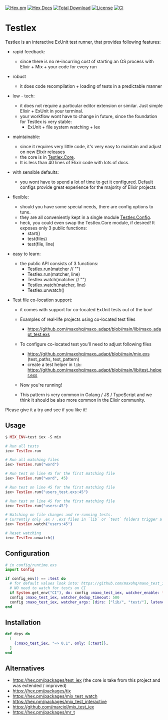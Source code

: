 [![Hex.pm](https://img.shields.io/hexpm/v/maxo_test_iex.svg?style=flat)](https://hex.pm/packages/maxo_test_iex)
[![Hex Docs](https://img.shields.io/badge/hex-docs-lightgreen.svg?style=flat)](https://hexdocs.pm/maxo_test_iex/)
[![Total Download](https://img.shields.io/hexpm/dt/maxo_test_iex.svg?style=flat)](https://hex.pm/packages/maxo_test_iex)
[![License](https://img.shields.io/hexpm/l/maxo_test_iex.svg?style=flat)](https://github.com/maxohq/maxo_test_iex/blob/main/LICENSE)
[![CI](https://github.com/maxohq/maxo_test_iex/actions/workflows/ci.yml/badge.svg?style=flat)](https://github.com/maxohq/maxo_test_iex/actions/workflows/ci.yml)

# TestIex

TestIex is an interactive ExUnit test runner, that provides following features:

- rapid feedback:

  - since there is no re-incurring cost of starting an OS process with Elixir + Mix + your code for every run

- robust

  - it does code recompilation + loading of tests in a predictable manner

- low - tech:

  - it does not require a particular editor extension or similar. Just simple Elixir + ExUnit in your terminal.
  - your workflow wont have to change in future, since the foundation for TestIex is very stable:
    - ExUnit + file system watching + Iex

- maintainable:

  - since it requires very little code, it's very easy to maintain and adjust on new Elixir releases
  - the core is in [TestIex.Core](https://github.com/maxohq/maxo_test_iex/blob/main/lib/test_iex/core.ex).
  - It is less than 40 lines of Elixir code with lots of docs.

- with sensible defaults:

  - you wont have to spend a lot of time to get it configured. Default configs provide great experience for the majority of Elixir projects

- flexible:

  - should you have some special needs, there are config options to tune.
  - they are all conveniently kept in a single module [TestIex.Config](https://github.com/maxohq/maxo_test_iex/blob/main/lib/test_iex/config.ex).
  - heck, you could even swap the TestIex.Core module, if desired! It exposes only 3 public functions:
    - start()
    - test(files)
    - test(file, line)

- easy to learn:

  - the public API consists of 3 functions:
    - TestIex.run(matcher // "")
    - TestIex.run(matcher, line)
    - TestIex.watch(matcher // "")
    - TestIex.watch(matcher, line)
    - TestIex.unwatch()

- Test file co-location support:

  - it comes with support for co-located ExUnit tests out of the box!
  - Examples of real-life projects using co-located test files
    - https://github.com/maxohq/maxo_adapt/blob/main/lib/maxo_adapt_test.exs
  - To configure co-located test you'll need to adjust following files

    - https://github.com/maxohq/maxo_adapt/blob/main/mix.exs (test_paths, test_pattern)
    - create a test helper in `lib`: https://github.com/maxohq/maxo_adapt/blob/main/lib/test_helper.exs

  - Now you're running!
  - This pattern is very common in Golang / JS / TypeScript and we think it should be also more common in the Elixir community.

Please give it a try and see if you like it!

## Usage

```elixir
$ MIX_ENV=test iex -S mix

# Run all tests
iex> TestIex.run

# Run all matching files
iex> TestIex.run("word")

# Run test on line 45 for the first matching file
iex> TestIex.run("word", 45)

# Run test on line 45 for the first matching file
iex> TestIex.run("users_test.exs:45")

# Run test on line 45 for the first matching file
iex> TestIex.run("users:45")

# Watching on file changes and re-running tests.
# Currently only .ex / .exs files in `lib` or `test` folders trigger a re-run.
iex> TestIex.watch("users:45")

# Reset watching
iex> TestIex.unwatch()
```

## Configuration

```elixir
# in config/runtime.exs
import Config

if config_env() == :test do
  # for default values look into: https://github.com/maxohq/maxo_test_iex/blob/main/lib/test_iex/config.ex
  # NO need to watch for tests on CI
  if System.get_env("CI"), do: config :maxo_test_iex, watcher_enable: false
  config :maxo_test_iex, watcher_dedup_timeout: 500
  config :maxo_test_iex, watcher_args: [dirs: ["lib/", "test/"], latency: 0]
end
```

## Installation

```elixir
def deps do
  [
    {:maxo_test_iex, "~> 0.1", only: [:test]},
  ]
end
```

## Alternatives

- https://hex.pm/packages/test_iex (the core is take from this project and was extended / improved)
- https://hex.pm/packages/tix
- https://hex.pm/packages/mix_test_watch
- https://hex.pm/packages/mix_test_interactive
- https://github.com/marciol/mix_test_iex
- https://hex.pm/packages/mr_t

